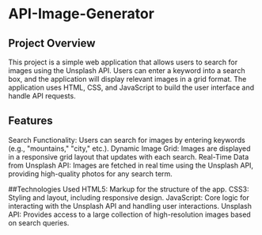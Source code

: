 # API-Image-Generator

## Project Overview
This project is a simple web application that allows users to search for images using the Unsplash API. Users can enter a keyword into a search box, and the application will display relevant images in a grid format. The application uses HTML, CSS, and JavaScript to build the user interface and handle API requests.

## Features
Search Functionality: Users can search for images by entering keywords (e.g., "mountains," "city," etc.).
Dynamic Image Grid: Images are displayed in a responsive grid layout that updates with each search.
Real-Time Data from Unsplash API: Images are fetched in real time using the Unsplash API, providing high-quality photos for any search term.

##Technologies Used
HTML5: Markup for the structure of the app.
CSS3: Styling and layout, including responsive design.
JavaScript: Core logic for interacting with the Unsplash API and handling user interactions.
Unsplash API: Provides access to a large collection of high-resolution images based on search queries.

